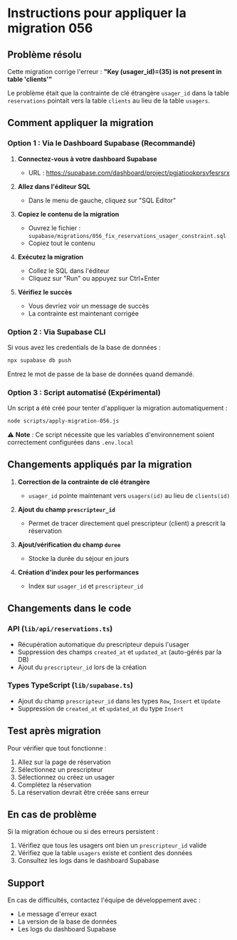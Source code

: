 # Instructions pour appliquer la migration 056

## Problème résolu
Cette migration corrige l'erreur : **"Key (usager_id)=(35) is not present in table 'clients'"**

Le problème était que la contrainte de clé étrangère `usager_id` dans la table `reservations` pointait vers la table `clients` au lieu de la table `usagers`.

## Comment appliquer la migration

### Option 1 : Via le Dashboard Supabase (Recommandé)

1. **Connectez-vous à votre dashboard Supabase**
   - URL : https://supabase.com/dashboard/project/pgjatiookprsvfesrsrx

2. **Allez dans l'éditeur SQL**
   - Dans le menu de gauche, cliquez sur "SQL Editor"

3. **Copiez le contenu de la migration**
   - Ouvrez le fichier : `supabase/migrations/056_fix_reservations_usager_constraint.sql`
   - Copiez tout le contenu

4. **Exécutez la migration**
   - Collez le SQL dans l'éditeur
   - Cliquez sur "Run" ou appuyez sur Ctrl+Enter

5. **Vérifiez le succès**
   - Vous devriez voir un message de succès
   - La contrainte est maintenant corrigée

### Option 2 : Via Supabase CLI

Si vous avez les credentials de la base de données :

```bash
npx supabase db push
```

Entrez le mot de passe de la base de données quand demandé.

### Option 3 : Script automatisé (Expérimental)

Un script a été créé pour tenter d'appliquer la migration automatiquement :

```bash
node scripts/apply-migration-056.js
```

⚠️ **Note** : Ce script nécessite que les variables d'environnement soient correctement configurées dans `.env.local`

## Changements appliqués par la migration

1. **Correction de la contrainte de clé étrangère**
   - `usager_id` pointe maintenant vers `usagers(id)` au lieu de `clients(id)`

2. **Ajout du champ `prescripteur_id`**
   - Permet de tracer directement quel prescripteur (client) a prescrit la réservation

3. **Ajout/vérification du champ `duree`**
   - Stocke la durée du séjour en jours

4. **Création d'index pour les performances**
   - Index sur `usager_id` et `prescripteur_id`

## Changements dans le code

### API (`lib/api/reservations.ts`)
- Récupération automatique du prescripteur depuis l'usager
- Suppression des champs `created_at` et `updated_at` (auto-gérés par la DB)
- Ajout du `prescripteur_id` lors de la création

### Types TypeScript (`lib/supabase.ts`)
- Ajout du champ `prescripteur_id` dans les types `Row`, `Insert` et `Update`
- Suppression de `created_at` et `updated_at` du type `Insert`

## Test après migration

Pour vérifier que tout fonctionne :

1. Allez sur la page de réservation
2. Sélectionnez un prescripteur
3. Sélectionnez ou créez un usager
4. Complétez la réservation
5. La réservation devrait être créée sans erreur

## En cas de problème

Si la migration échoue ou si des erreurs persistent :

1. Vérifiez que tous les usagers ont bien un `prescripteur_id` valide
2. Vérifiez que la table `usagers` existe et contient des données
3. Consultez les logs dans le dashboard Supabase

## Support

En cas de difficultés, contactez l'équipe de développement avec :
- Le message d'erreur exact
- La version de la base de données
- Les logs du dashboard Supabase